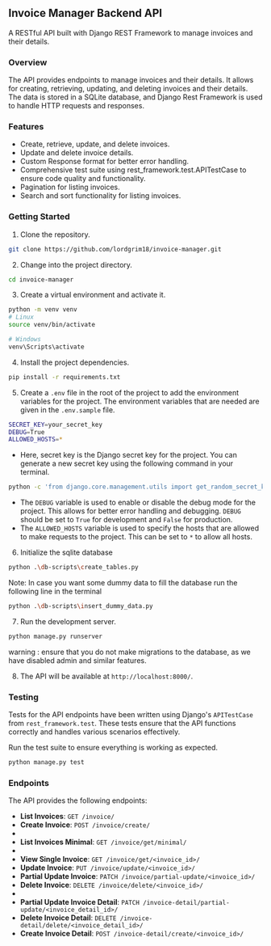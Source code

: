 ## Invoice Manager Backend API

A RESTful API built with Django REST Framework to manage invoices and their details.

### Overview

The API provides endpoints to manage invoices and their details. It allows for creating, retrieving, updating, and deleting invoices and their details. The data is stored in a SQLite database, and Django Rest Framework is used to handle HTTP requests and responses.

### Features
- Create, retrieve, update, and delete invoices.
- Update and delete invoice details.
- Custom Response format for better error handling.
- Comprehensive test suite using rest_framework.test.APITestCase to ensure code quality and functionality.
- Pagination for listing invoices.
- Search and sort functionality for listing invoices.

### Getting Started

1. Clone the repository.
```bash
git clone https://github.com/lordgrim18/invoice-manager.git
```

2. Change into the project directory.
```bash
cd invoice-manager
```

3. Create a virtual environment and activate it.
```bash
python -m venv venv
# Linux
source venv/bin/activate

# Windows
venv\Scripts\activate
```

4. Install the project dependencies.
```bash
pip install -r requirements.txt
```

5. Create a `.env` file in the root of the project to add the environment variables for the project. 
The environment variables that are needed are given in the `.env.sample` file. 
```bash
SECRET_KEY=your_secret_key
DEBUG=True
ALLOWED_HOSTS=*
```

- Here, secret key is the Django secret key for the project. You can generate a new secret key using the following command in your terminal.
```bash
python -c 'from django.core.management.utils import get_random_secret_key; print(get_random_secret_key())'
```

- The `DEBUG` variable is used to enable or disable the debug mode for the project. This allows for better error handling and debugging. `DEBUG` should be set to `True` for development and `False` for production.
- The `ALLOWED_HOSTS` variable is used to specify the hosts that are allowed to make requests to the project. This can be set to `*` to allow all hosts. 


6. Initialize the sqlite database
```bash
python .\db-scripts\create_tables.py
```
Note:
In case you want some dummy data to fill the database run the following line in the terminal
```bash
python .\db-scripts\insert_dummy_data.py
```

7. Run the development server.
```bash
python manage.py runserver
```

warning : ensure that you do not make migrations to the database, as we have disabled admin and similar features.

8. The API will be available at `http://localhost:8000/`.

### Testing

Tests for the API endpoints have been written using Django's `APITestCase` from `rest_framework.test`. These tests ensure that the API functions correctly and handles various scenarios effectively.

Run the test suite to ensure everything is working as expected.
```bash
python manage.py test
```

### Endpoints

The API provides the following endpoints:

- **List Invoices**: `GET /invoice/`
- **Create Invoice**: `POST /invoice/create/`
- 
- **List Invoices Minimal**: `GET /invoice/get/minimal/`
- 
- **View Single Invoice**: `GET /invoice/get/<invoice_id>/`
- **Update Invoice**: `PUT /invoice/update/<invoice_id>/`
- **Partial Update Invoice**: `PATCH /invoice/partial-update/<invoice_id>/`
- **Delete Invoice**: `DELETE /invoice/delete/<invoice_id>/`
- 
- **Partial Update Invoice Detail**: `PATCH /invoice-detail/partial-update/<invoice_detail_id>/`
- **Delete Invoice Detail**: `DELETE /invoice-detail/delete/<invoice_detail_id>/`
- **Create Invoice Detail**: `POST /invoice-detail/create/<invoice_id>/`
